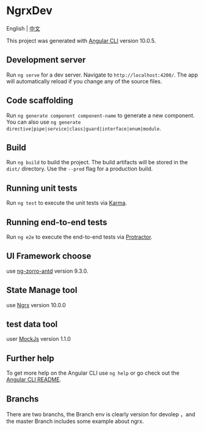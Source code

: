 # NgrxDev

English | [中文](./README_CN.md)

This project was generated with [Angular CLI](https://github.com/angular/angular-cli) version 10.0.5.

## Development server

Run `ng serve` for a dev server. Navigate to `http://localhost:4200/`. The app will automatically reload if you change any of the source files.

## Code scaffolding

Run `ng generate component component-name` to generate a new component. You can also use `ng generate directive|pipe|service|class|guard|interface|enum|module`.

## Build

Run `ng build` to build the project. The build artifacts will be stored in the `dist/` directory. Use the `--prod` flag for a production build.

## Running unit tests

Run `ng test` to execute the unit tests via [Karma](https://karma-runner.github.io).

## Running end-to-end tests

Run `ng e2e` to execute the end-to-end tests via [Protractor](http://www.protractortest.org/).

## UI Framework choose

use [ng-zorro-antd](https://ng.ant.design/components/icon/zh/) version 9.3.0.

## State Manage tool

use [Ngrx](https://ngrx.io/guide/schematics) version 10.0.0

## test data tool

user [MockJs](https://github.com/nuysoft/Mock/wiki/) version 1.1.0

## Further help

To get more help on the Angular CLI use `ng help` or go check out the [Angular CLI README](https://github.com/angular/angular-cli/blob/master/README.md).

## Branchs

There are two branchs, the Branch env is clearly version for devolep ，and the master Branch includes some example about ngrx.